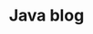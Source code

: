 ---
title: 'Java blog'
summary: 'Notes on Java. There might be mistakes'
linkTitle: '👉 Read here'
link: '/tag/java'
displayOrder: 2
---